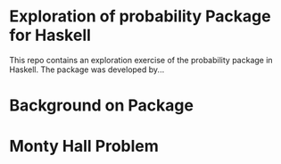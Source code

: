 # Exploration of probability Package for Haskell

This repo contains an exploration exercise of the probability package in Haskell. The package was developed by... 

# Background on Package


# Monty Hall Problem

